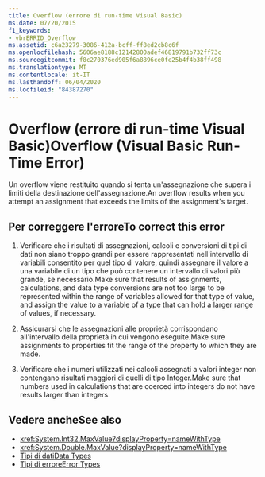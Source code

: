 ```yaml
---
title: Overflow (errore di run-time Visual Basic)
ms.date: 07/20/2015
f1_keywords:
- vbrERRID_Overflow
ms.assetid: c6a23279-3086-412a-bcff-ff8ed2cb8c6f
ms.openlocfilehash: 5606ae8188c12142800adef46819791b732ff73c
ms.sourcegitcommit: f8c270376ed905f6a8896ce0fe25b4f4b38ff498
ms.translationtype: MT
ms.contentlocale: it-IT
ms.lasthandoff: 06/04/2020
ms.locfileid: "84387270"
---
```

# <a name="overflow-visual-basic-run-time-error"></a><span data-ttu-id="2dc2d-102">Overflow (errore di run-time Visual Basic)</span><span class="sxs-lookup"><span data-stu-id="2dc2d-102">Overflow (Visual Basic Run-Time Error)</span></span>
<span data-ttu-id="2dc2d-103">Un overflow viene restituito quando si tenta un'assegnazione che supera i limiti della destinazione dell'assegnazione.</span><span class="sxs-lookup"><span data-stu-id="2dc2d-103">An overflow results when you attempt an assignment that exceeds the limits of the assignment's target.</span></span>  
  
## <a name="to-correct-this-error"></a><span data-ttu-id="2dc2d-104">Per correggere l'errore</span><span class="sxs-lookup"><span data-stu-id="2dc2d-104">To correct this error</span></span>  
  
1. <span data-ttu-id="2dc2d-105">Verificare che i risultati di assegnazioni, calcoli e conversioni di tipi di dati non siano troppo grandi per essere rappresentati nell'intervallo di variabili consentito per quel tipo di valore, quindi assegnare il valore a una variabile di un tipo che può contenere un intervallo di valori più grande, se necessario.</span><span class="sxs-lookup"><span data-stu-id="2dc2d-105">Make sure that results of assignments, calculations, and data type conversions are not too large to be represented within the range of variables allowed for that type of value, and assign the value to a variable of a type that can hold a larger range of values, if necessary.</span></span>  
  
2. <span data-ttu-id="2dc2d-106">Assicurarsi che le assegnazioni alle proprietà corrispondano all'intervallo della proprietà in cui vengono eseguite.</span><span class="sxs-lookup"><span data-stu-id="2dc2d-106">Make sure assignments to properties fit the range of the property to which they are made.</span></span>  
  
3. <span data-ttu-id="2dc2d-107">Verificare che i numeri utilizzati nei calcoli assegnati a valori integer non contengano risultati maggiori di quelli di tipo Integer.</span><span class="sxs-lookup"><span data-stu-id="2dc2d-107">Make sure that numbers used in calculations that are coerced into integers do not have results larger than integers.</span></span>  
  
## <a name="see-also"></a><span data-ttu-id="2dc2d-108">Vedere anche</span><span class="sxs-lookup"><span data-stu-id="2dc2d-108">See also</span></span>

- <xref:System.Int32.MaxValue?displayProperty=nameWithType>
- <xref:System.Double.MaxValue?displayProperty=nameWithType>
- [<span data-ttu-id="2dc2d-109">Tipi di dati</span><span class="sxs-lookup"><span data-stu-id="2dc2d-109">Data Types</span></span>](../data-types/index.md)
- [<span data-ttu-id="2dc2d-110">Tipi di errore</span><span class="sxs-lookup"><span data-stu-id="2dc2d-110">Error Types</span></span>](../../programming-guide/language-features/error-types.md)
